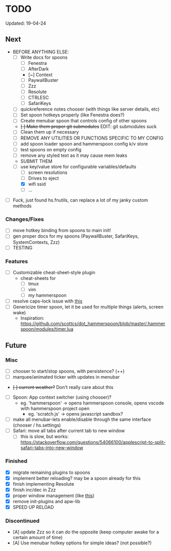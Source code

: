# TODO

Updated: 19-04-24

## Next

* BEFORE ANYTHING ELSE:
  * [ ] Write docs for spoons
    * [ ] Fenestra
    * [ ] AfterDark
    * [~] Context
    * [ ] PaywallBuster
    * [ ] Zzz
    * [ ] Resolute
    * [ ] CTRLESC
    * [ ] SafariKeys
  * [ ] quickreference notes chooser (with things like server details, etc)
  * [ ] Set spoon hotkeys properly (like Fenestra does?)
  * [ ] Create menubar spoon that controls config of other spoons
  * ~~[ ] Make them proper git submodules~~ EDIT: git submodules suck
  * [ ] Clean them up if necessary
  * [ ] REMOVE ANY UTILITIES OR FUNCTIONS SPECIFIC TO MY CONFIG
  * [ ] add spoon loader spoon and hammerspoon config k/v store
  * [ ] test spoons on empty config
  * [ ] remove any styled text as it may cause mem leaks
  * SUBMIT THEM
  * [ ] use key/value store for configurable variables/defaults
    * [ ] screen resolutions
    * [ ] Drives to eject
    * [x] wifi ssid
    * [ ] ...
* [ ] Fuck, just found hs.fnutils, can replace a lot of my janky custom methods

### Changes/Fixes

* [ ] move hotkey binding from spoons to main init!
* [ ] gen proper docs for my spoons (PaywallBuster, SafariKeys, SystemContexts, Zzz)
* [ ] TESTING

### Features

* [ ] Customizable cheat-sheet-style plugin
  * cheat-sheets for
    * [ ] tmux
    * [ ] vim
    * [ ] my hammerspoon
* [ ] resolve caps-lock issue with [this](https://gist.github.com/townewgokgok/f2161047b790a2984e438471f383010e)
* [ ] Genericize timer spoon, let it be used for multiple things (alerts, screen wake)
  * Inspiration: <https://github.com/scottcs/dot_hammerspoon/blob/master/.hammerspoon/modules/timer.lua>

## Future

### Misc

* [ ] chooser to start/stop spoons, with persistence? (++)
* [ ] marquee/animated ticker with updates in menubar
* ~~[ ] current weather?~~ Don't really care about this
* [ ] Spoon: App context switcher (using chooser)?
  * eg. 'hammerspoon' -> opens hammerspoon console, opens vscode with hammerspoon project open
    * eg. 'scratch.js' -> opens javascript sandbox?
* [ ] make all menubar-lets enable/disable through the same interface (chooser / hs.settings)
* [ ] Safari: move all tabs after current tab to new window
  * [ ] this is slow, but works: <https://stackoverflow.com/questions/54066100/applescript-to-split-safari-tabs-into-new-window>

### Finished

* [x] migrate remaining plugins to spoons
* [x] implement better reloading? may be a spoon already for this
* [x] finish implementing Resolute
* [x] finish inc/dec in Zzz
* [x] proper window management (like [this](https://github.com/binesiyu/hammerspoon/blob/c47456e6d1eef0b161fe6784cab9a648eab83b51/ws.lua))
* [x] remove init-plugins and apw-lib
* [x] SPEED UP RELOAD

### Discontinued

* [A] update Zzz so it can do the opposite (keep computer awake for a certain amount of time)
* [A] Use menubar hotkey options for simple ideas? (not possible?)
